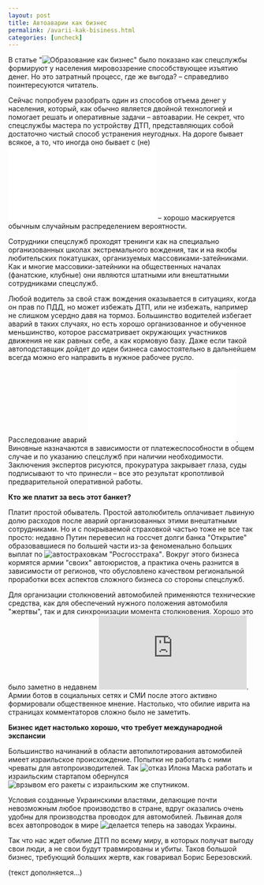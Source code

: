 ```yaml
---
layout: post
title: Автоаварии как бизнес
permalink: /avarii-kak-bisiness.html
categories: [uncheck]
---
```


В статье "![Образование как бизнес](/2015/08/26/obrazovanie-kak-biznes/)" 
было показано как спецслужбы формируют у населения мировоззрение способствующее изъятию денег. 
Но это затратный процесс, где же выгода? – справедливо поинтересуются читатель.

Сейчас попробуем разобрать один из способов отъема денег у населения, который, 
как обычно является двойной технологией и помогает решать и оперативные задачи – автоаварии. 
Не секрет, что спецслужбы мастера по устройству ДТП, представляющих собой достаточно чистый 
способ устранения неугодных. На дороге бывает всякое, а то, что иногда оно бывает с 
(не)![нужными людьми](/dtp-vdv.html) 
– хорошо маскируется обычным случайным распределением вероятности.

Сотрудники спецслужб проходят тренинги как на специально организованных школах экстремального вождения, 
так и на якобы любительских покатушках, организуемых массовиками-затейниками. 
Как и многие массовики-затейники на общественных началах (фанатские, клубные) 
они являются штатными или внештатными сотрудниками спецслужб.

Любой водитель за свой стаж вождения оказывается в ситуациях, когда он прав по ПДД, 
но может избежать ДТП, или не избежать, например не слишком усердно давя на тормоз. 
Большинство водителей избегает аварий в таких случаях, но есть хорошо организованное 
и обученное меньшинство, которое рассматривает окружающих участников движения не как 
равных себе, а как кормовую базу. Даже если такой автоподставщик дойдет до идеи бизнеса 
самостоятельно в дальнейшем всегда можно его направить в нужное рабочее русло.

Расследование аварий ![производится своими людьми](/opg-sso-rdtp.html). Виновные назначаются 
в зависимости от платежеспособности в общем случае и по указанию спецслужб при наличии необходимости.
Заключения экспертов рисуются, прокуратура закрывает глаза, суды подписывают то что принесли – 
все это результат кропотливой предварительной оперативной работы.

**Кто же платит за весь этот банкет?**

Платит простой обыватель. Простой автолюбитель оплачивает львиную долю расходов после аварий 
организованных этими внештатными сотрудниками. Но и с покрываемой страховкой частью тоже не все так просто:
недавно Путин перевесил на госсчет долги банка "Открытие" образовавшиеся 
по большей части из-за феноменально больших выплат по 
![автостраховкам "Росгосстраха"](https://www.rbc.ru/finances/19/10/2017/59e787029a79472bf30fcbc5). 
Вокруг этого бизнеса кормятся армии "своих" автоюристов, 
а практика очень разнится в зависимости от регионов, что обусловлено качеством региональной 
проработки всех аспектов сложного бизнеса со стороны спецслужб.

Для организации столкновений автомобилей применяются технические средства, 
как для обеспечений нужного положения автомобиля "жертвы", так и для синхронизации момента столкновения.
Хорошо это было заметно в недавнем ![ДТП в Харькове](https://tropnikov.com/kharkiv-dtp.html). 
Армии ботов в социальных сетях и СМИ после этого активно формировали общественное мнение. 
Настолько, что обилие иврита на страницах комментаторов сложно было не заметить.

**Бизнес идет настолько хорошо, что требует международной экспансии**

Большинство начинаний в области автопилотирования автомобилей имеет израильское происхождение. 
Попытки не работать с ними чреваты для автопроизводителей.
Так ![отказ Илона Маска](https://geektimes.ru/post/279028/) работать и израильским стартапом обернулся 
![врзывом его ракеты с израильским же спутником](https://hitech.vesti.ru/article/626934/).

Условия созданные Украинскими властями, делающие почти невозможным любое производство в стране, 
вдруг оказались очень удобны для производства проводок для автомобилей. 
Львиная доля всех автопроводок в мире 
![делается теперь на заводах Украины](http://electrosila.info/archives/6381).

Так что нас ждет обилие ДТП по всему миру, в которых получат выгоду свои люди, 
а не свои будут травмированы и убиты. Таков большой бизнес, требующий больших жертв, 
как говаривал Борис Березовский.

(текст дополняется...)
